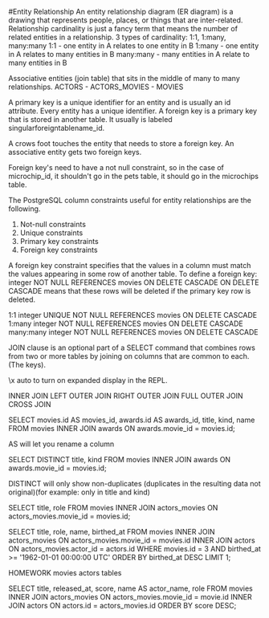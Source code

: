 #Entity Relationship
An entity relationship diagram (ER diagram) is a drawing that represents people, places, or things that are inter-related.
Relationship cardinality is just a fancy term that means the number of related entities in a relationship.
3 types of cardinality: 1:1, 1:many, many:many
1:1 - one entity in A relates to one entity in B
1:many - one entity in A relates to many entities in B
many:many - many entities in A relate to many entities in B

Associative entities (join table) that sits in the middle of many to many relationships. ACTORS - ACTORS_MOVIES - MOVIES

A primary key is a unique identifier for an entity and is usually an id attribute.
Every entity has a unique identifier.
A foreign key is a primary key that is stored in another table. It usually is labeled singularforeigntablename_id.

A crows foot touches the entity that needs to store a foreign key.
An associative entity gets two foreign keys.

Foreign key's need to have a not null constraint, so in the case of microchip_id, it shouldn't go in the pets table, it should go in the microchips table.

The PostgreSQL column constraints useful for entity relationships are the following.

1. Not-null constraints
2. Unique constraints
3. Primary key constraints
4. Foreign key constraints

A foreign key constraint specifies that the values in a column must match the values appearing in some row of another table.
To define a foreign key: integer NOT NULL REFERENCES movies ON DELETE CASCADE
ON DELETE CASCADE means that these rows will be deleted if the primary key row is deleted.

1:1         integer UNIQUE NOT NULL REFERENCES movies ON DELETE CASCADE
1:many      integer NOT NULL REFERENCES movies ON DELETE CASCADE
many:many   integer NOT NULL REFERENCES movies ON DELETE CASCADE

JOIN clause is an optional part of a SELECT command that combines rows from two or more tables by joining on columns that are common to each. (The keys).

\x auto to turn on expanded display in the REPL.

INNER JOIN
LEFT OUTER JOIN
RIGHT OUTER JOIN
FULL OUTER JOIN
CROSS JOIN

SELECT movies.id AS movies_id, awards.id AS awards_id, title, kind, name FROM movies INNER JOIN awards ON awards.movie_id = movies.id;

AS will let you rename a column

SELECT DISTINCT title, kind FROM movies INNER JOIN awards ON awards.movie_id = movies.id;

DISTINCT will only show non-duplicates (duplicates in the resulting data not original)(for example: only in title and kind)

SELECT title, role FROM movies INNER JOIN actors_movies ON actors_movies.movie_id = movies.id;

SELECT title, role, name, birthed_at FROM movies INNER JOIN actors_movies ON actors_movies.movie_id = movies.id INNER JOIN actors ON actors_movies.actor_id = actors.id WHERE movies.id = 3 AND birthed_at >= '1962-01-01 00:00:00 UTC' ORDER BY birthed_at DESC LIMIT 1;

HOMEWORK movies actors tables

SELECT title, released_at, score, name AS actor_name, role FROM movies INNER JOIN actors_movies ON actors_movies.movie_id = movie.id INNER JOIN actors ON actors.id = actors_movies.id ORDER BY score DESC;
